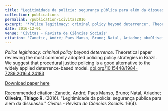 ```yaml
---
title: "Legitimidade da polícia: segurança pública para além da dissuasão"
collection: publications
permalink: /publication/1civitas2016
excerpt: '*Police legitimacy: criminal policy beyond deterrence*. Theoretical paper reviewing the most commonly adopted policing policy strategies in Brazil. We suggest that procedural justice policing is a good alternative to the widely applied deterrence-based model. [doi.org/10.15448/1984-7289.2016.4.24183](dx.doi.org/10.15448/1984-7289.2016.4.24183).'
date: 2016-12-01
venue: 'Civitas - Revista de Ciências Sociais'
citation: 'Zanetic, André; Paes Manso, Bruno; Natal, Ariadne; <b>Oliveira, Thiago R.</b> (2016). &quot;Legitimidade da polícia: segurança pública para além da dissuasão.&quot; <i>Civitas - Revista de Ciências Sociais</i>. 16(4).'
---
```

*Police legitimacy: criminal policy beyond deterrence*. Theoretical paper reviewing the most commonly adopted policing policy strategies in Brazil. We suggest that procedural justice policing is a good alternative to the widely applied deterrence-based model. [doi.org/10.15448/1984-7289.2016.4.24183](dx.doi.org/10.15448/1984-7289.2016.4.24183)

[Download paper here](oliveirathiago.github.io/files/paper_2016civitas.pdf)

Recommended citation: Zanetic, André; Paes Manso, Bruno; Natal, Ariadne; **Oliveira, Thiago R.** (2016). "Legitimidade da polícia: segurança pública para além da dissuasão." <i>Civitas - Revista de Ciências Sociais</i>. 16(4).
